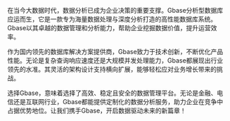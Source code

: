 在当今大数据时代，数据分析已成为企业决策的重要支撑。Gbase分析型数据库应运而生，它是一款专为海量数据处理与深度分析打造的高性能数据库系统。Gbase以其卓越的数据管理和分析能力，帮助企业挖掘数据价值，提升运营效率。

作为国内领先的数据库解决方案提供商，Gbase致力于技术创新，不断优化产品性能。无论是复杂查询响应速度还是大规模并发处理能力，Gbase都展现出行业领先的水准。其灵活的架构设计支持横向扩展，能够轻松应对业务增长带来的挑战。

选择Gbase，意味着选择了高效、稳定且安全的数据管理平台。无论是金融、电信还是互联网行业，Gbase都能提供定制化的数据分析服务，助力企业在竞争中占据优势地位。让我们携手Gbase，开启数据驱动未来的新篇章！